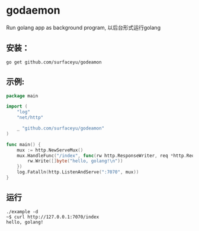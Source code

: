 godaemon
========

Run golang app as background program, 以后台形式运行golang

## 安装：

```
go get github.com/surfaceyu/godeamon
```

## 示例:

```go
package main

import (
	"log"
	"net/http"

	_ "github.com/surfaceyu/godeamon"
)

func main() {
	mux := http.NewServeMux()
	mux.HandleFunc("/index", func(rw http.ResponseWriter, req *http.Request) {
		rw.Write([]byte("hello, golang!\n"))
	})
	log.Fatalln(http.ListenAndServe(":7070", mux))
}
```

## 运行

```
./example -d
~$ curl http://127.0.0.1:7070/index
hello, golang!
